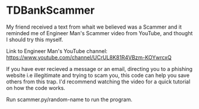 # TDBankScammer
My friend received a text from whait we believed was a Scammer and it reminded me of Engineer Man's Scammer video from YouTube, and thought I should try this myself.

Link to Engineer Man's YouTube channel: https://www.youtube.com/channel/UCrUL8K81R4VBzm-KOYwrcxQ

If you have ever recieved a message or an email, directing you to a phishing website i.e illegitimate and trying to scam you, this code can help you save others from this trap.
I'd recommend watching the video for a quick tutorial on how the code works.

Run scammer.py/random-name to run the program.
